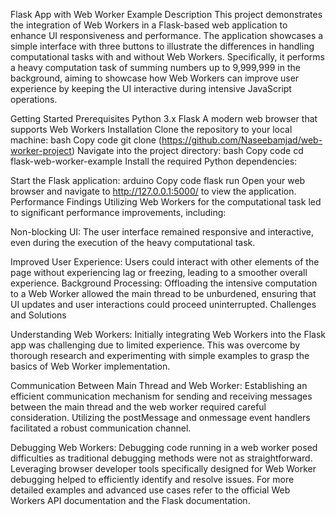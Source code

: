 Flask App with Web Worker Example
Description
This project demonstrates the integration of Web Workers in a Flask-based web application to enhance UI responsiveness and performance. The application showcases a simple interface with three buttons to illustrate the differences in handling computational tasks with and without Web Workers. Specifically, it performs a heavy computation task of summing numbers up to 9,999,999 in the background, aiming to showcase how Web Workers can improve user experience by keeping the UI interactive during intensive JavaScript operations.

Getting Started
Prerequisites
Python 3.x
Flask
A modern web browser that supports Web Workers
Installation
Clone the repository to your local machine:
bash
Copy code
git clone (https://github.com/Naseebamjad/web-worker-project)
Navigate into the project directory:
bash
Copy code
cd flask-web-worker-example
Install the required Python dependencies:

Start the Flask application:
arduino
Copy code
flask run
Open your web browser and navigate to http://127.0.0.1:5000/ to view the application.
Performance Findings
Utilizing Web Workers for the computational task led to significant performance improvements, including:

Non-blocking UI: The user interface remained responsive and interactive, even during the execution of the heavy computational task.

Improved User Experience: Users could interact with other elements of the page without experiencing lag or freezing, leading to a smoother overall experience.
Background Processing: Offloading the intensive computation to a Web Worker allowed the main thread to be unburdened, ensuring that UI updates and user interactions could proceed uninterrupted.
Challenges and Solutions

Understanding Web Workers: Initially integrating Web Workers into the Flask app was challenging due to limited experience. This was overcome by thorough research and experimenting with simple examples to grasp the basics of Web Worker implementation.

Communication Between Main Thread and Web Worker: Establishing an efficient communication mechanism for sending and receiving messages between the main thread and the web worker required careful consideration. Utilizing the postMessage and onmessage event handlers facilitated a robust communication channel.

Debugging Web Workers: Debugging code running in a web worker posed difficulties as traditional debugging methods were not as straightforward. Leveraging browser developer tools specifically designed for Web Worker debugging helped to efficiently identify and resolve issues.
For more detailed examples and advanced use cases refer to the official Web Workers API documentation and the Flask documentation.

